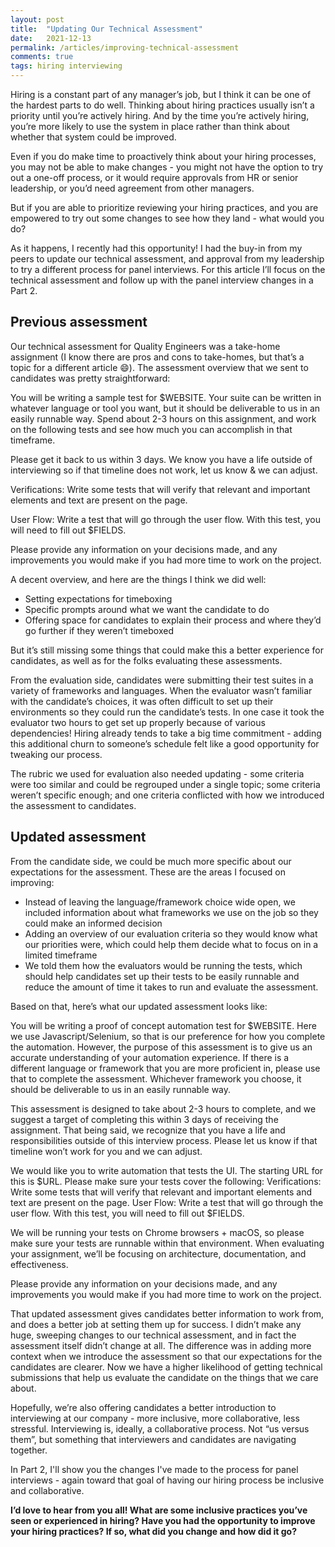 ```yaml
---
layout: post
title:  "Updating Our Technical Assessment"
date:   2021-12-13
permalink: /articles/improving-technical-assessment
comments: true
tags: hiring interviewing
---
```


Hiring is a constant part of any manager’s job, but I think it can be one of the hardest parts to do well. Thinking about hiring practices usually isn’t a priority until you’re actively hiring. And by the time you’re actively hiring, you’re more likely to use the system in place rather than think about whether that system could be improved.

Even if you do make time to proactively think about your hiring processes, you may not be able to make changes - you might not have the option to try out a one-off process, or it would require approvals from HR or senior leadership, or you’d need agreement from other managers.

But if you are able to prioritize reviewing your hiring practices, and you are empowered to try out some changes to see how they land - what would you do? 

As it happens, I recently had this opportunity! I had the buy-in from my peers to update our technical assessment, and approval from my leadership to try a different process for panel interviews. For this article I’ll focus on the technical assessment and follow up with the panel interview changes in a Part 2.

## Previous assessment

Our technical assessment for Quality Engineers was a take-home assignment (I know there are pros and cons to take-homes, but that’s a topic for a different article 😄). The assessment overview that we sent to candidates was pretty straightforward:

<div class="emphasis-block"><p>You will be writing a sample test for $WEBSITE. Your suite can be written in whatever language or tool you want, but it should be deliverable to us in an easily runnable way. Spend about 2-3 hours on this assignment, and work on the following tests and see how much you can accomplish in that timeframe.</p>

<p>Please get it back to us within 3 days. We know you have a life outside of interviewing so if that timeline does not work, let us know & we can adjust.</p>

<p>Verifications: Write some tests that will verify that relevant and important elements and text are present on the page.</p>

<p>User Flow: Write a test that will go through the user flow.  With this test, you will need to fill out $FIELDS.</p>

<p>Please provide any information on your decisions made, and any improvements you would make if you had more time to work on the project.</p></div>

A decent overview, and here are the things I think we did well:
- Setting expectations for timeboxing
- Specific prompts around what we want the candidate to do
- Offering space for candidates to explain their process and where they’d go further if they weren’t timeboxed

But it’s still missing some things that could make this a better experience for candidates, as well as for the folks evaluating these assessments. 

From the evaluation side, candidates were submitting their test suites in a variety of frameworks and languages. When the evaluator wasn’t familiar with the candidate’s choices, it was often difficult to set up their environments so they could run the candidate’s tests. In one case it took the evaluator two hours to get set up properly because of various dependencies! Hiring already tends to take a big time commitment - adding this additional churn to someone’s schedule felt like a good opportunity for tweaking our process.

The rubric we used for evaluation also needed updating - some criteria were too similar and could be regrouped under a single topic; some criteria weren’t specific enough; and one criteria conflicted with how we introduced the assessment to candidates.

## Updated assessment

From the candidate side, we could be much more specific about our expectations for the assessment. These are the areas I focused on improving:
- Instead of leaving the language/framework choice wide open, we included information about what frameworks we use on the job so they could make an informed decision
- Adding an overview of our evaluation criteria so they would know what our priorities were, which could help them decide what to focus on in a limited timeframe
- We told them how the evaluators would be running the tests, which should help candidates set up their tests to be easily runnable and reduce the amount of time it takes to run and evaluate the assessment.

Based on that, here’s what our updated assessment looks like:

<div class="emphasis-block"><p>You will be writing a proof of concept automation test for $WEBSITE. Here we use Javascript/Selenium, so that is our preference for how you complete the automation. However, the purpose of this assessment is to give us an accurate understanding of your automation experience. If there is a different language or framework that you are more proficient in, please use that to complete the assessment. Whichever framework you choose, it should be deliverable to us in an easily runnable way.</p>

<p>This assessment is designed to take about 2-3 hours to complete, and we suggest a target of completing this within 3 days of receiving the assignment. That being said, we recognize that you have a life and responsibilities outside of this interview process. Please let us know if that timeline won’t work for you and we can adjust.</p>

<p>We would like you to write automation that tests the UI. The starting URL for this is $URL. Please make sure your tests cover the following:
Verifications: Write some tests that will verify that relevant and important elements and text are present on the page.
User Flow: Write a test that will go through the user flow. With this test, you will need to fill out $FIELDS.</p>

<p>We will be running your tests on Chrome browsers + macOS, so please make sure your tests are runnable within that environment. When evaluating your assignment, we’ll be focusing on architecture, documentation, and effectiveness.</p>

<p>Please provide any information on your decisions made, and any improvements you would make if you had more time to work on the project.</p></div>

That updated assessment gives candidates better information to work from, and does a better job at setting them up for success. I didn’t make any huge, sweeping changes to our technical assessment, and in fact the assessment itself didn’t change at all. The difference was in adding more context when we introduce the assessment so that our expectations for the candidates are clearer. Now we have a higher likelihood of getting technical submissions that help us evaluate the candidate on the things that we care about.

Hopefully, we’re also offering candidates a better introduction to interviewing at our company - more inclusive, more collaborative, less stressful. Interviewing is, ideally, a collaborative process. Not “us versus them”, but something that interviewers and candidates are navigating together.

In Part 2, I'll show you the changes I've made to the process for panel interviews - again toward that goal of having our hiring process be inclusive and collaborative.

**I’d love to hear from you all! What are some inclusive practices you’ve seen or experienced in hiring? Have you had the opportunity to improve your hiring practices? If so, what did you change and how did it go?**
